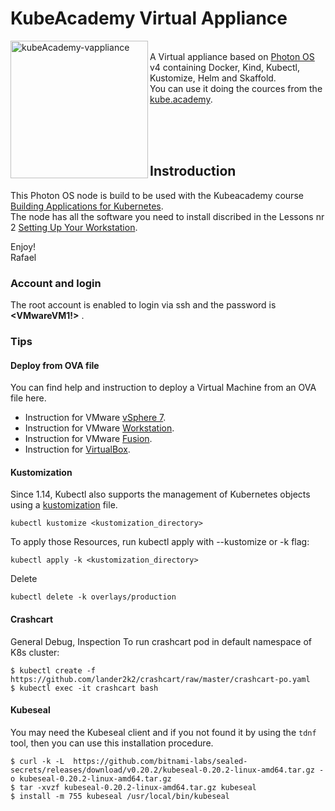 # KubeAcademy Virtual Appliance
<img width="220" alt="kubeAcademy-vappliance" src="https://github.com/rafaelurrutiasilva/logos/blob/main/photonos_kubeacademy.png" align=left> <br>
A Virtual appliance based on [Photon OS](https://vmware.github.io/photon) v4 containing Docker, Kind, Kubectl, Kustomize, Helm and Skaffold.<br>
You can use it doing the cources from the  [kube.academy](https://kube.academy). 

<br><br><br>

## Instroduction
This Photon OS node is build to be used with the Kubeacademy course [Building Applications for Kubernetes](https://kube.academy/courses/building-applications-for-kubernetes). <br>
The node has all the software you need to install discribed in the Lessons nr 2 [Setting Up Your Workstation](https://kube.academy/courses/building-applications-for-kubernetes/lessons/setting-up-your-workstation). <br>

Enjoy!<br>
Rafael


### Account and login
The root account is enabled to login via ssh and the password is **<VMwareVM1!>** .

### Tips

#### Deploy from OVA file
You can find help and instruction to deploy a Virtual Machine from an OVA file here.
* Instruction for VMware [vSphere 7](https://docs.vmware.com/en/VMware-vSphere/7.0/com.vmware.vsphere.hostclient.doc/GUID-8ABDB2E1-DDBF-40E3-8ED6-DC857783E3E3.html).
* Instruction for VMware [Workstation](https://docs.vmware.com/en/VMware-Workstation-Pro/17/com.vmware.ws.using.doc/GUID-DDCBE9C0-0EC9-4D09-8042-18436DA62F7A.html).
* Instruction for VMware [Fusion](https://docs.vmware.com/en/VMware-Fusion/12/com.vmware.fusion.using.doc/GUID-F8B8DD94-4F5F-4BCB-8811-6B48DC3113E7.html).
* Instruction for [VirtualBox](https://www.alphr.com/ova-virtualbox/).

#### Kustomization
Since 1.14, Kubectl also supports the management of Kubernetes objects using a [kustomization](https://kubernetes.io/docs/tasks/manage-kubernetes-objects/kustomization) file.<br> 
```
kubectl kustomize <kustomization_directory>
```

To apply those Resources, run kubectl apply with --kustomize or -k flag:<br>
```
kubectl apply -k <kustomization_directory>
```

Delete <br>
```
kubectl delete -k overlays/production
```

#### Crashcart
General Debug, Inspection
To run crashcart pod in default namespace of K8s cluster:
```
$ kubectl create -f https://github.com/lander2k2/crashcart/raw/master/crashcart-po.yaml
$ kubectl exec -it crashcart bash
```

#### Kubeseal
You may need the Kubeseal client and if you not found it by using the `tdnf` tool, then you can use this installation procedure.
```
$ curl -k -L  https://github.com/bitnami-labs/sealed-secrets/releases/download/v0.20.2/kubeseal-0.20.2-linux-amd64.tar.gz -o kubeseal-0.20.2-linux-amd64.tar.gz
$ tar -xvzf kubeseal-0.20.2-linux-amd64.tar.gz kubeseal
$ install -m 755 kubeseal /usr/local/bin/kubeseal
```
